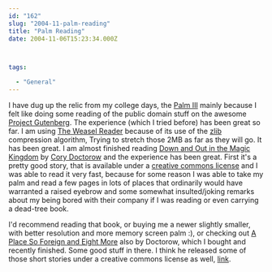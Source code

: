 ```yaml
---
id: "162"
slug: "2004-11-palm-reading"
title: "Palm Reading"
date: 2004-11-06T15:23:34.000Z



tags:

  - "General"
---
```

<div class="sqs-html-content">
  <p>I have dug up the relic from my college days, the <a href="http://www.palmone.com/us/support/palm3/">Palm III</a> mainly because I felt like doing some reading of the public domain stuff on the awesome <a href="http://promo.net/pg/">Project Gutenberg</a>.  The experience (which I tried before) has been great so far.  I am using <a href="http://gutenpalm.sourceforge.net/">The Weasel Reader</a> because of its use of the <a href="http://www.gzip.org/zlib/">zlib</a> compression algorithm, Trying to stretch those 2MB as far as they will go.
It has been great.  I am almost finished reading <a href="http://www.amazon.com/gp/redirect.html?tag=logicaldiscon-20&location=/exec/obidos/ASIN/076530953X%3FSubscriptionId=048656PF073H3HPEQ4G2" title="View product details at Amazon">Down and Out in the Magic Kingdom</a> by <a href="http://craphound.com/">Cory Doctorow</a> and the experience has been great.  First it's a pretty good story, that is available under a <a href="http://creativecommons.org/">creative commons license</a> and I was able to read it very fast, because for some reason I was able to take my palm and read a few pages in lots of places that ordinarily would have warranted a raised eyebrow and some somewhat insulted/joking remarks about my being bored with their company if I was reading or even carrying a dead-tree book.</p>
<p>I'd recommend reading that book, or buying me a newer slightly smaller, with better resolution and more memory screen palm :), or checking out <a href="http://www.amazon.com/gp/redirect.html?tag=logicaldiscon-20&location=/exec/obidos/ASIN/1568582862%3FSubscriptionId=048656PF073H3HPEQ4G2" title="View product details at Amazon">A Place So Foreign and Eight More</a> also by Doctorow, which I bought and recently finished.  Some good stuff in there.  I think he released some of those short stories under a creative commons license as well, <a href="http://craphound.com/place/">link</a>.</p>
</div>
